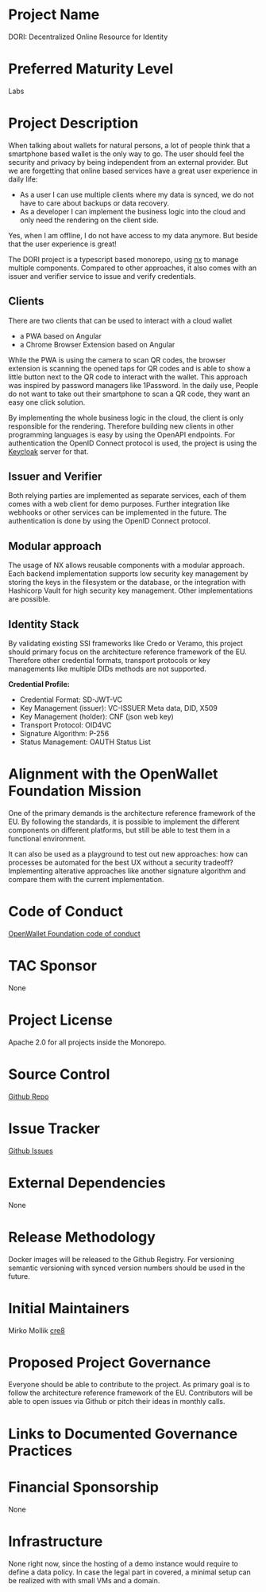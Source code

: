 # Project Name
DORI: Decentralized Online Resource for Identity

# Preferred Maturity Level
Labs

# Project Description
When talking about wallets for natural persons, a lot of people think that a smartphone based wallet is the only way to go. The user should feel the security and privacy by being independent from an external provider. But we are forgetting that online based services have a great user experience in daily life:
- As a user I can use multiple clients where my data is synced, we do not have to care about backups or data recovery.
- As a developer I can implement the business logic into the cloud and only need the rendering on the client side.

Yes, when I am offline, I do not have access to my data anymore. But beside that the user experience is great!

The DORI project is a typescript based monorepo, using [nx](https://nx.dev) to manage multiple components. Compared to other approaches, it also comes with an issuer and verifier service to issue and verify credentials.

## Clients
There are two clients that can be used to interact with a cloud wallet
- a PWA based on Angular
- a Chrome Browser Extension based on Angular

While the PWA is using the camera to scan QR codes, the browser extension is scanning the opened taps for QR codes and is able to show a little button next to the QR code to interact with the wallet. This approach was inspired by password managers like 1Password. In the daily use, People do not want to take out their smartphone to scan a QR code, they want an easy one click solution.

By implementing the whole business logic in the cloud, the client is only responsible for the rendering. Therefore building new clients in other programming languages is easy by using the OpenAPI endpoints. For authentication the OpenID Connect protocol is used, the project is using the [Keycloak](https://www.keycloak.org/) server for that.

## Issuer and Verifier

Both relying parties are implemented as separate services, each of them comes with a web client for demo purposes. Further integration like webhooks or other services can be implemented in the future. The authentication is done by using the OpenID Connect protocol.

## Modular approach
The usage of NX allows reusable components with a modular approach. Each backend implementation supports low security key management by storing the keys in the filesystem or the database, or the integration with Hashicorp Vault for high security key management. Other implementations are possible.

## Identity Stack
By validating existing SSI frameworks like Credo or Veramo, this project should primary focus on the architecture reference framework of the EU. Therefore other credential formats, transport protocols or key managements like multiple DIDs methods are not supported.

**Credential Profile:**
- Credential Format: SD-JWT-VC
- Key Management (issuer): VC-ISSUER Meta data, DID, X509
- Key Management (holder): CNF (json web key)
- Transport Protocol: OID4VC
- Signature Algorithm: P-256
- Status Management: OAUTH Status List

# Alignment with the OpenWallet Foundation Mission
One of the primary demands is the architecture reference framework of the EU. By following the standards, it is possible to implement the different components on different platforms, but still be able to test them in a functional environment.

It can also be used as a playground to test out new approaches: how can processes be automated for the best UX without a security tradeoff? Implementing alterative approaches like another signature algorithm and compare them with the current implementation.

# Code of Conduct
[OpenWallet Foundation code of conduct](https://tac.openwallet.foundation/governance/code-of-conduct/)

# TAC Sponsor
None

# Project License
Apache 2.0 for all projects inside the Monorepo.

# Source Control
[Github Repo](https://github.com/cre8/wallet)

# Issue Tracker
[Github Issues](https://github.com/cre8/wallet/issues)

# External Dependencies
None

# Release Methodology
Docker images will be released to the Github Registry. For versioning semantic versioning with synced version numbers should be used in the future.

# Initial Maintainers
Mirko Mollik [cre8](https://github.com/cre8)

# Proposed Project Governance
Everyone should be able to contribute to the project. As primary goal is to follow the architecture reference framework of the EU. Contributors will be able to open issues via Github or pitch their ideas in monthly calls.

# Links to Documented Governance Practices


# Financial Sponsorship
None

# Infrastructure
None right now, since the hosting of a demo instance would require to define a data policy. In case the legal part in covered, a minimal setup can be realized with with small VMs and a domain.
